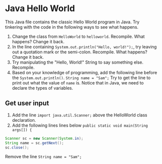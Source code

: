 # Java Hello World
This Java file contains the classic Hello World program in Java. Try tinkering with the code in the following ways to see what happens.

1. Change the class from `HelloWorld` to `helloworld`. Recompile. What happens? Change it back.
2. In the line containing `System.out.println("Hello, world!");`, try leaving out a quotation mark or the semi-colon. Recompile. What happens? Change it back.
3. Try manipulating the "Hello, World!" String to say something else. Recompile.
4. Based on your knowledge of programming, add the following line before the `System.out.println()`. `String name = "Sam";` Try to get the line to print out what the value of `name` is. Notice that in Java, we need to declare the types of variables.

## Get user input
1. Add the line `import java.util.Scanner;` above the HelloWorld class declaration. 
2. Add the following lines lines below `public static void main(String args[]) {`
```java
Scanner sc = new Scanner(System.in);
String name = sc.getNext();
sc.close();
```
Remove the line `String name = "Sam";`
